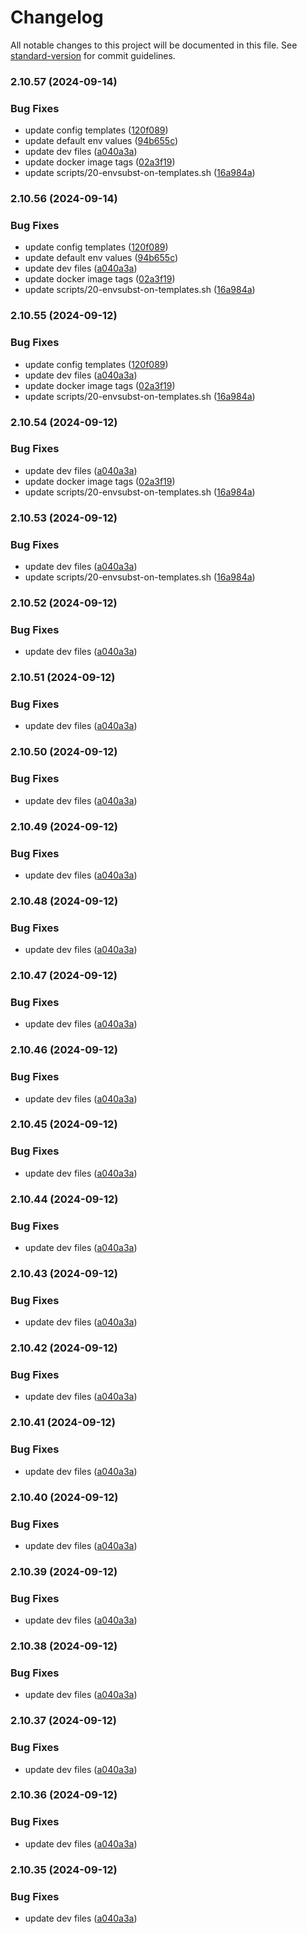 # Changelog

All notable changes to this project will be documented in this file. See [standard-version](https://github.com/conventional-changelog/standard-version) for commit guidelines.

### 2.10.57 (2024-09-14)


### Bug Fixes

* update config templates ([120f089](https://github.com/robertbruno/pgnotify-rabbitmq/commit/120f0896ee208d1d365c0e4ae37bbdc08a661a61))
* update default env values ([94b655c](https://github.com/robertbruno/pgnotify-rabbitmq/commit/94b655c365c26f6b7db3c4b2da6377fae30285e3))
* update dev files ([a040a3a](https://github.com/robertbruno/pgnotify-rabbitmq/commit/a040a3af679bc9963c61a461059a050b78ac2fa4))
* update docker image tags ([02a3f19](https://github.com/robertbruno/pgnotify-rabbitmq/commit/02a3f19c89196087832928791f5ad8bc72ed8422))
* update scripts/20-envsubst-on-templates.sh ([16a984a](https://github.com/robertbruno/pgnotify-rabbitmq/commit/16a984ab3cfc07f2b2532ed7126b45d1ccda1b46))

### 2.10.56 (2024-09-14)


### Bug Fixes

* update config templates ([120f089](https://github.com/robertbruno/pgnotify-rabbitmq/commit/120f0896ee208d1d365c0e4ae37bbdc08a661a61))
* update default env values ([94b655c](https://github.com/robertbruno/pgnotify-rabbitmq/commit/94b655c365c26f6b7db3c4b2da6377fae30285e3))
* update dev files ([a040a3a](https://github.com/robertbruno/pgnotify-rabbitmq/commit/a040a3af679bc9963c61a461059a050b78ac2fa4))
* update docker image tags ([02a3f19](https://github.com/robertbruno/pgnotify-rabbitmq/commit/02a3f19c89196087832928791f5ad8bc72ed8422))
* update scripts/20-envsubst-on-templates.sh ([16a984a](https://github.com/robertbruno/pgnotify-rabbitmq/commit/16a984ab3cfc07f2b2532ed7126b45d1ccda1b46))

### 2.10.55 (2024-09-12)


### Bug Fixes

* update config templates ([120f089](https://github.com/robertbruno/pgnotify-rabbitmq/commit/120f0896ee208d1d365c0e4ae37bbdc08a661a61))
* update dev files ([a040a3a](https://github.com/robertbruno/pgnotify-rabbitmq/commit/a040a3af679bc9963c61a461059a050b78ac2fa4))
* update docker image tags ([02a3f19](https://github.com/robertbruno/pgnotify-rabbitmq/commit/02a3f19c89196087832928791f5ad8bc72ed8422))
* update scripts/20-envsubst-on-templates.sh ([16a984a](https://github.com/robertbruno/pgnotify-rabbitmq/commit/16a984ab3cfc07f2b2532ed7126b45d1ccda1b46))

### 2.10.54 (2024-09-12)


### Bug Fixes

* update dev files ([a040a3a](https://github.com/robertbruno/pgnotify-rabbitmq/commit/a040a3af679bc9963c61a461059a050b78ac2fa4))
* update docker image tags ([02a3f19](https://github.com/robertbruno/pgnotify-rabbitmq/commit/02a3f19c89196087832928791f5ad8bc72ed8422))
* update scripts/20-envsubst-on-templates.sh ([16a984a](https://github.com/robertbruno/pgnotify-rabbitmq/commit/16a984ab3cfc07f2b2532ed7126b45d1ccda1b46))

### 2.10.53 (2024-09-12)


### Bug Fixes

* update dev files ([a040a3a](https://github.com/robertbruno/pgnotify-rabbitmq/commit/a040a3af679bc9963c61a461059a050b78ac2fa4))
* update scripts/20-envsubst-on-templates.sh ([16a984a](https://github.com/robertbruno/pgnotify-rabbitmq/commit/16a984ab3cfc07f2b2532ed7126b45d1ccda1b46))

### 2.10.52 (2024-09-12)


### Bug Fixes

* update dev files ([a040a3a](https://github.com/robertbruno/pgnotify-rabbitmq/commit/a040a3af679bc9963c61a461059a050b78ac2fa4))

### 2.10.51 (2024-09-12)


### Bug Fixes

* update dev files ([a040a3a](https://github.com/robertbruno/pgnotify-rabbitmq/commit/a040a3af679bc9963c61a461059a050b78ac2fa4))

### 2.10.50 (2024-09-12)


### Bug Fixes

* update dev files ([a040a3a](https://github.com/robertbruno/pgnotify-rabbitmq/commit/a040a3af679bc9963c61a461059a050b78ac2fa4))

### 2.10.49 (2024-09-12)


### Bug Fixes

* update dev files ([a040a3a](https://github.com/robertbruno/pgnotify-rabbitmq/commit/a040a3af679bc9963c61a461059a050b78ac2fa4))

### 2.10.48 (2024-09-12)


### Bug Fixes

* update dev files ([a040a3a](https://github.com/robertbruno/pgnotify-rabbitmq/commit/a040a3af679bc9963c61a461059a050b78ac2fa4))

### 2.10.47 (2024-09-12)


### Bug Fixes

* update dev files ([a040a3a](https://github.com/robertbruno/pgnotify-rabbitmq/commit/a040a3af679bc9963c61a461059a050b78ac2fa4))

### 2.10.46 (2024-09-12)


### Bug Fixes

* update dev files ([a040a3a](https://github.com/robertbruno/pgnotify-rabbitmq/commit/a040a3af679bc9963c61a461059a050b78ac2fa4))

### 2.10.45 (2024-09-12)


### Bug Fixes

* update dev files ([a040a3a](https://github.com/robertbruno/pgnotify-rabbitmq/commit/a040a3af679bc9963c61a461059a050b78ac2fa4))

### 2.10.44 (2024-09-12)


### Bug Fixes

* update dev files ([a040a3a](https://github.com/robertbruno/pgnotify-rabbitmq/commit/a040a3af679bc9963c61a461059a050b78ac2fa4))

### 2.10.43 (2024-09-12)


### Bug Fixes

* update dev files ([a040a3a](https://github.com/robertbruno/pgnotify-rabbitmq/commit/a040a3af679bc9963c61a461059a050b78ac2fa4))

### 2.10.42 (2024-09-12)


### Bug Fixes

* update dev files ([a040a3a](https://github.com/robertbruno/pgnotify-rabbitmq/commit/a040a3af679bc9963c61a461059a050b78ac2fa4))

### 2.10.41 (2024-09-12)


### Bug Fixes

* update dev files ([a040a3a](https://github.com/robertbruno/pgnotify-rabbitmq/commit/a040a3af679bc9963c61a461059a050b78ac2fa4))

### 2.10.40 (2024-09-12)


### Bug Fixes

* update dev files ([a040a3a](https://github.com/robertbruno/pgnotify-rabbitmq/commit/a040a3af679bc9963c61a461059a050b78ac2fa4))

### 2.10.39 (2024-09-12)


### Bug Fixes

* update dev files ([a040a3a](https://github.com/robertbruno/pgnotify-rabbitmq/commit/a040a3af679bc9963c61a461059a050b78ac2fa4))

### 2.10.38 (2024-09-12)


### Bug Fixes

* update dev files ([a040a3a](https://github.com/robertbruno/pgnotify-rabbitmq/commit/a040a3af679bc9963c61a461059a050b78ac2fa4))

### 2.10.37 (2024-09-12)


### Bug Fixes

* update dev files ([a040a3a](https://github.com/robertbruno/pgnotify-rabbitmq/commit/a040a3af679bc9963c61a461059a050b78ac2fa4))

### 2.10.36 (2024-09-12)


### Bug Fixes

* update dev files ([a040a3a](https://github.com/robertbruno/pgnotify-rabbitmq/commit/a040a3af679bc9963c61a461059a050b78ac2fa4))

### 2.10.35 (2024-09-12)


### Bug Fixes

* update dev files ([a040a3a](https://github.com/robertbruno/pgnotify-rabbitmq/commit/a040a3af679bc9963c61a461059a050b78ac2fa4))
